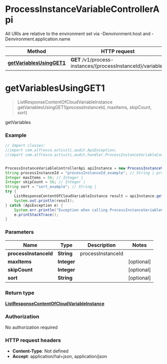 # ProcessInstanceVariableControllerApi

All URIs are relative to the environment set via -Denvironment.host and -Denvironment.application.name

Method | HTTP request | Description
------------- | ------------- | -------------
[**getVariablesUsingGET1**](ProcessInstanceVariableControllerApi.md#getVariablesUsingGET1) | **GET** /v1/process-instances/{processInstanceId}/variables | getVariables

<a name="getVariablesUsingGET1"></a>
# **getVariablesUsingGET1**
> ListResponseContentOfCloudVariableInstance getVariablesUsingGET1(processInstanceId, maxItems, skipCount, sort)

getVariables

### Example
```java
// Import classes:
//import com.alfresco.activiti.audit.ApiException;
//import com.alfresco.activiti.audit.handler.ProcessInstanceVariableControllerApi;


ProcessInstanceVariableControllerApi apiInstance = new ProcessInstanceVariableControllerApi();
String processInstanceId = "processInstanceId_example"; // String | processInstanceId
Integer maxItems = 56; // Integer | 
Integer skipCount = 56; // Integer | 
String sort = "sort_example"; // String | 
try {
    ListResponseContentOfCloudVariableInstance result = apiInstance.getVariablesUsingGET1(processInstanceId, maxItems, skipCount, sort);
    System.out.println(result);
} catch (ApiException e) {
    System.err.println("Exception when calling ProcessInstanceVariableControllerApi#getVariablesUsingGET1");
    e.printStackTrace();
}
```

### Parameters

Name | Type | Description  | Notes
------------- | ------------- | ------------- | -------------
 **processInstanceId** | **String**| processInstanceId |
 **maxItems** | **Integer**|  | [optional]
 **skipCount** | **Integer**|  | [optional]
 **sort** | **String**|  | [optional]

### Return type

[**ListResponseContentOfCloudVariableInstance**](ListResponseContentOfCloudVariableInstance.md)

### Authorization

No authorization required

### HTTP request headers

 - **Content-Type**: Not defined
 - **Accept**: application/hal+json, application/json


